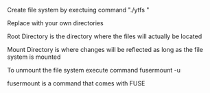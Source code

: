 Create file system by exectuing command "./ytfs <Root Directory> <Mount Directory>"

Replace <Root Directory> <Mount Directory> with your own directories

Root Directory is the directory where the files will actually be located

Mount Directory is where changes will be reflected as long as the file system is mounted

To unmount the file system execute command fusermount -u <Mount Directory>

fusermount is a command that comes with FUSE